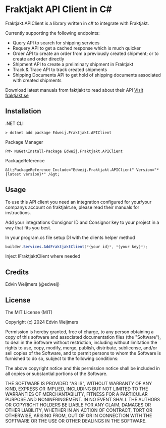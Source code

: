 # Fraktjakt API Client in C#
 
Fraktjakt.APIClient is a library written in c# to integrate with Fraktjakt.

Currently supporting the following endpoints:  
- Query API to search for shipping services
- Requery API to get a cached response which is much quicker 
- Order API to create an order from a previously created shipment; or to create and order directly
- Shipment API to create a preliminary shipment in Fraktjakt
- Track & Trace API to track created shipments
- Shipping Documents API to get hold of shipping documents associated with created shipments

Download latest manuals from faktjakt to read about their API
[Visit fraktjakt.se](https://www.fraktjakt.se/om_fraktjakt/documentation?locale=en)
 
## Installation

.NET CLI
```
> dotnet add package Edweij.Fraktjakt.APIClient
```

Package Manager
```
PM> NuGet\Install-Package Edweij.Fraktjakt.APIClient
```

PackageReference
```
&lt;PackageReference Include="Edweij.Fraktjakt.APIClient" Version="*{latest version}*" /&gt;
```

## Usage
 
To use this API client you need an integration configured for your/your companys account on fraktjakt.se, please read their manuals for instructions.

Add your integrations Consignor ID and Consignor key to your project in a way that fits you best.

In your program.cs file setup DI with the clients helper method
```C#
builder.Services.AddFraktjaktClient(*{your id}*, *{your key}*);
```

Inject IFraktjaktClient where needed

 
## Credits
 
Edvin Weijmers (@edweij)
 
## License
 
The MIT License (MIT)

Copyright (c) 2024 Edvin Weijmers

Permission is hereby granted, free of charge, to any person obtaining a copy of this software and associated documentation files (the "Software"), to deal in the Software without restriction, including without limitation the rights to use, copy, modify, merge, publish, distribute, sublicense, and/or sell copies of the Software, and to permit persons to whom the Software is furnished to do so, subject to the following conditions:

The above copyright notice and this permission notice shall be included in all copies or substantial portions of the Software.

THE SOFTWARE IS PROVIDED "AS IS", WITHOUT WARRANTY OF ANY KIND, EXPRESS OR IMPLIED, INCLUDING BUT NOT LIMITED TO THE WARRANTIES OF MERCHANTABILITY, FITNESS FOR A PARTICULAR PURPOSE AND NONINFRINGEMENT. IN NO EVENT SHALL THE AUTHORS OR COPYRIGHT HOLDERS BE LIABLE FOR ANY CLAIM, DAMAGES OR OTHER LIABILITY, WHETHER IN AN ACTION OF CONTRACT, TORT OR OTHERWISE, ARISING FROM, OUT OF OR IN CONNECTION WITH THE SOFTWARE OR THE USE OR OTHER DEALINGS IN THE SOFTWARE.